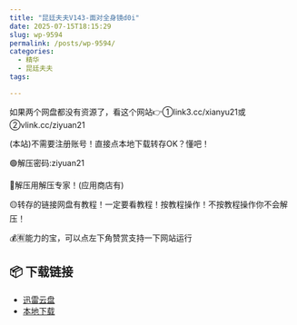 ```yaml
---
title: "昆廷夫夫V143-面对全身镜d0i"
date: 2025-07-15T18:15:29
slug: wp-9594
permalink: /posts/wp-9594/
categories:
  - 精华
  - 昆廷夫夫
tags:

---
```


如果两个网盘都没有资源了，看这个网站👉①link3.cc/xianyu21或②vlink.cc/ziyuan21

(本站)不需要注册账号！直接点本地下载转存OK？懂吧！

🟢解压密码:ziyuan21

🔵解压用解压专家！(应用商店有)

🟡转存的链接网盘有教程！一定要看教程！按教程操作！不按教程操作你不会解压！

💰🈶能力的宝，可以点左下角赞赏支持一下网站运行

## 📦 下载链接
- [迅雷云盘](https://blziyuan21.com/pay-download/9594?key=ef23c65994&down_id=0)
- [本地下载](https://blziyuan21.com/pay-download/9594?key=ef23c65994&down_id=1)

